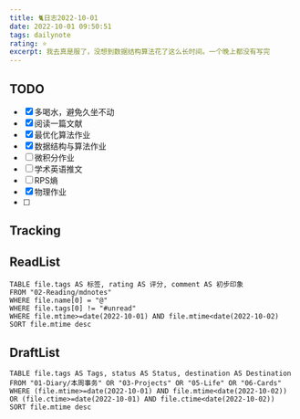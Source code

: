 ```yaml
---
title: 🐈日志2022-10-01
date: 2022-10-01 09:50:51
tags: dailynote
rating: ⭐️
excerpt: 我去真是服了，没想到数据结构算法花了这么长时间。一个晚上都没有写完
---
```

## TODO
- [x] 多喝水，避免久坐不动
- [x] 阅读一篇文献
- [x] 最优化算法作业
- [x] 数据结构与算法作业
- [ ] 微积分作业
- [ ] 学术英语推文
- [ ] RPS熵
- [x] 物理作业
- [ ] 

## Tracking


## ReadList 
<!--此处显示今日已阅读文献-->
```dataview
TABLE file.tags AS 标签, rating AS 评分, comment AS 初步印象
FROM "02-Reading/mdnotes"
WHERE file.name[0] = "@"
WHERE file.tags[0] != "#unread"
WHERE file.mtime>=date(2022-10-01) AND file.mtime<date(2022-10-02)
SORT file.mtime desc
```

## DraftList
<!--此处显示今日新增或修改的草稿或其它非文献笔记文件-->

```dataview
TABLE file.tags AS Tags, status AS Status, destination AS Destination
FROM "01-Diary/本周事务" OR "03-Projects" OR "05-Life" OR "06-Cards"
WHERE (file.mtime>=date(2022-10-01) AND file.mtime<date(2022-10-02)) OR (file.ctime>=date(2022-10-01) AND file.ctime<date(2022-10-02))
SORT file.mtime desc
```